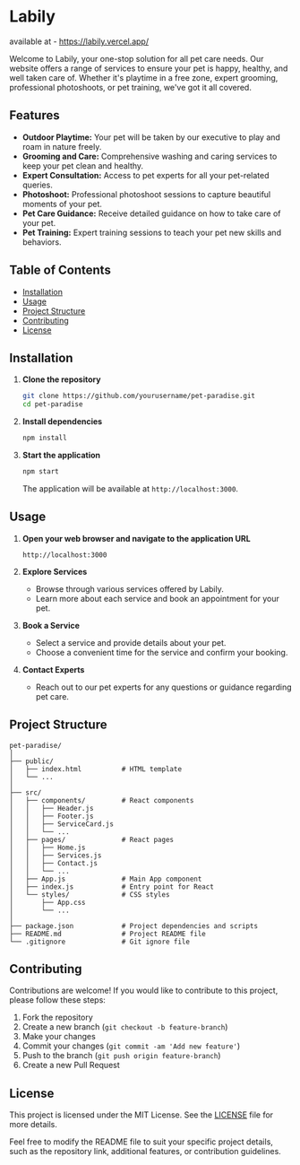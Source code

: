 
# Labily
available at - https://labily.vercel.app/

Welcome to Labily, your one-stop solution for all pet care needs. Our website offers a range of services to ensure your pet is happy, healthy, and well taken care of. Whether it's playtime in a free zone, expert grooming, professional photoshoots, or pet training, we've got it all covered.

## Features

- **Outdoor Playtime:** Your pet will be taken by our executive to play and roam in nature freely.
- **Grooming and Care:** Comprehensive washing and caring services to keep your pet clean and healthy.
- **Expert Consultation:** Access to pet experts for all your pet-related queries.
- **Photoshoot:** Professional photoshoot sessions to capture beautiful moments of your pet.
- **Pet Care Guidance:** Receive detailed guidance on how to take care of your pet.
- **Pet Training:** Expert training sessions to teach your pet new skills and behaviors.

## Table of Contents

- [Installation](#installation)
- [Usage](#usage)
- [Project Structure](#project-structure)
- [Contributing](#contributing)
- [License](#license)

## Installation

1. **Clone the repository**
    ```bash
    git clone https://github.com/yourusername/pet-paradise.git
    cd pet-paradise
    ```

2. **Install dependencies**
    ```bash
    npm install
    ```

3. **Start the application**
    ```bash
    npm start
    ```

    The application will be available at `http://localhost:3000`.

## Usage

1. **Open your web browser and navigate to the application URL**
    ```plaintext
    http://localhost:3000
    ```

2. **Explore Services**
    - Browse through various services offered by Labily.
    - Learn more about each service and book an appointment for your pet.

3. **Book a Service**
    - Select a service and provide details about your pet.
    - Choose a convenient time for the service and confirm your booking.

4. **Contact Experts**
    - Reach out to our pet experts for any questions or guidance regarding pet care.

## Project Structure

```plaintext
pet-paradise/
│
├── public/
│   ├── index.html          # HTML template
│   └── ...
│
├── src/
│   ├── components/         # React components
│   │   ├── Header.js
│   │   ├── Footer.js
│   │   ├── ServiceCard.js
│   │   └── ...
│   ├── pages/              # React pages
│   │   ├── Home.js
│   │   ├── Services.js
│   │   ├── Contact.js
│   │   └── ...
│   ├── App.js              # Main App component
│   ├── index.js            # Entry point for React
│   └── styles/             # CSS styles
│       ├── App.css
│       └── ...
│
├── package.json            # Project dependencies and scripts
├── README.md               # Project README file
└── .gitignore              # Git ignore file
```

## Contributing

Contributions are welcome! If you would like to contribute to this project, please follow these steps:

1. Fork the repository
2. Create a new branch (`git checkout -b feature-branch`)
3. Make your changes
4. Commit your changes (`git commit -am 'Add new feature'`)
5. Push to the branch (`git push origin feature-branch`)
6. Create a new Pull Request

## License

This project is licensed under the MIT License. See the [LICENSE](LICENSE) file for more details.


Feel free to modify the README file to suit your specific project details, such as the repository link, additional features, or contribution guidelines.
